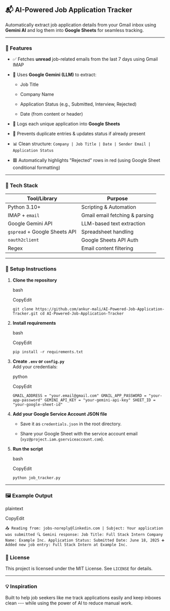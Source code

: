 📬 AI-Powered Job Application Tracker
-------------------------------------

Automatically extract job application details from your Gmail inbox using **Gemini AI** and log them into **Google Sheets** for seamless tracking.

* * * * *

### 📌 Features

-   ✅ Fetches **unread** job-related emails from the last 7 days using Gmail IMAP

-   🤖 Uses **Google Gemini (LLM)** to extract:

    -   Job Title

    -   Company Name

    -   Application Status (e.g., Submitted, Interview, Rejected)

    -   Date (from content or header)

-   📄 Logs each unique application into **Google Sheets**

-   🔁 Prevents duplicate entries & updates status if already present

-   📊 Clean structure: `Company | Job Title | Date | Sender Email | Application Status`

-   🟥 Automatically highlights "Rejected" rows in red (using Google Sheet conditional formatting)

* * * * *

### 📂 Tech Stack

| Tool/Library | Purpose |
| --- | --- |
| Python 3.10+ | Scripting & Automation |
| IMAP + `email` | Gmail email fetching & parsing |
| Google Gemini API | LLM-based text extraction |
| `gspread` + Google Sheets API | Spreadsheet handling |
| `oauth2client` | Google Sheets API Auth |
| Regex | Email content filtering |

* * * * *

### 📁 Setup Instructions

1.  **Clone the repository**

    bash

    CopyEdit
   

    `git clone https://github.com/ankur-mali/AI-Powered-Job-Application-Tracker.git
    cd AI-Powered-Job-Application-Tracker`

3.  **Install requirements**

    bash

    CopyEdit

    `pip install -r requirements.txt`

4.  **Create `.env` or `config.py`**\
    Add your credentials:

    python

    CopyEdit

    `GMAIL_ADDRESS = "your.email@gmail.com"
    GMAIL_APP_PASSWORD = "your-app-password"
    GEMINI_API_KEY = "your-gemini-api-key"
    SHEET_ID = "your-google-sheet-id"`

5.  **Add your Google Service Account JSON file**

    -   Save it as `credentials.json` in the root directory.

    -   Share your Google Sheet with the service account email (`xyz@project.iam.gserviceaccount.com`).

6.  **Run the script**

    bash

    CopyEdit

    `python job_tracker.py`

* * * * *

### 🖼️ Example Output

plaintext

CopyEdit

`📤 Reading from: jobs-noreply@linkedin.com | Subject: Your application was submitted
🔍 Gemini response:
Job Title: Full Stack Intern
Company Name: Example Inc.
Application Status: Submitted
Date: June 18, 2025
➕ Added new job entry: Full Stack Intern at Example Inc.`


### 📄 License

This project is licensed under the MIT License. See `LICENSE` for details.

* * * * *

### 💡 Inspiration

Built to help job seekers like me track applications easily and keep inboxes clean --- while using the power of AI to reduce manual work.
